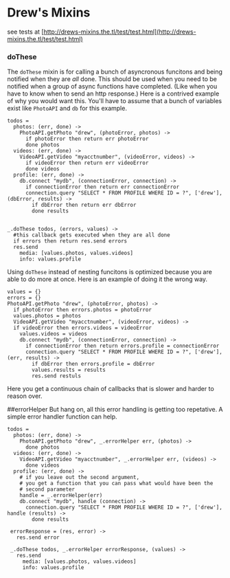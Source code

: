 Drew's Mixins
=============
see tests at [http://drews-mixins.the.tl/test/test.html](http://drews-mixins.the.tl/test/test.html)
### doThese

The `doThese` mixin is for calling a bunch of asyncronous funcitons
and being notified when they are *all* done.
This should be used when you need to be notified when a group of async functions have completed.
(Like when you have to know when to send an http response.)
Here is a contrived example of why you would want this.
You'll have to assume that a bunch of variables exist like `PhotoAPI` and `db` for this example.

    todos =
      photos: (err, done) ->
        PhotoAPI.getPhoto "drew", (photoError, photos) ->
          if photoError then return err photoError
          done photos
      videos: (err, done) ->
        VideoAPI.getVideo "myacctnumber", (videoError, videos) ->
          if videoError then return err videoError
          done videos
      profile: (err, done) ->
        db.connect "mydb", (connectionError, connection) ->
          if connectionError then return err connectionError
          connection.query "SELECT * FROM PROFILE WHERE ID = ?", ['drew'], (dbError, results) ->
            if dbError then return err dbError
            done results
      

    _.doThese todos, (errors, values) ->
      #this callback gets executed when they are all done
      if errors then return res.send errors
      res.send
        media: [values.photos, values.videos]
        info: values.profile

Using `doThese` instead of nesting funcitons is optimized because you are able to do more at once.
Here is an example of doing it the wrong way.

    values = {}
    errors = {}
    PhotoAPI.getPhoto "drew", (photoError, photos) ->
      if photoError then errors.photos = photoError
      values.photos = photos
      VideoAPI.getVideo "myacctnumber", (videoError, videos) ->
      if videoError then errors.videos = videoError
        values.videos = videos
        db.connect "mydb", (connectionError, connection) ->
          if connectionError then return errors.profile = connectionError
          connection.query "SELECT * FROM PROFILE WHERE ID = ?", ['drew'], (err, results) ->
            if dbError then errors.profile = dbError
            values.results = results
            res.send restuls
    
Here you get a continuous chain of callbacks that is slower and harder to reason over.

##errorHelper
But hang on, all this error handling is getting too repetative.
A simple error handler function can help.
    
    todos =
      photos: (err, done) ->
        PhotoAPI.getPhoto "drew", _.errorHelper err, (photos) ->
          done photos
      videos: (err, done) ->
        VideoAPI.getVideo "myacctnumber", _.errorHelper err, (videos) ->
          done videos
      profile: (err, done) ->
        # if you leave out the second argument,
        # you get a function that you can pass what would have been the
        # second parameter
        handle = _.errorHelper(err)
        db.connect "mydb", handle (connection) ->
          connection.query "SELECT * FROM PROFILE WHERE ID = ?", ['drew'], handle (results) ->
            done results
      
     errorResponse = (res, error) ->
       res.send error

     _.doThese todos, _.errorHelper errorResponse, (values) ->
       res.send
         media: [values.photos, values.videos]
         info: values.profile


        
